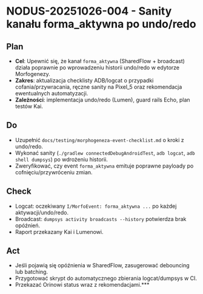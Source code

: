 # NODUS-20251026-004 - Sanity kanału forma_aktywna po undo/redo

## Plan
- **Cel**: Upewnić się, że kanał `forma_aktywna` (SharedFlow + broadcast) działa poprawnie po wprowadzeniu historii undo/redo w edytorze Morfogenezy.
- **Zakres**: aktualizacja checklisty ADB/logcat o przypadki cofania/przywracania, ręczne sanity na Pixel_5 oraz rekomendacja ewentualnych automatyzacji.
- **Zależności**: implementacja undo/redo (Lumen), guard rails Echo, plan testów Kai.

## Do
- Uzupełnić `docs/testing/morphogeneza-event-checklist.md` o kroki z undo/redo.
- Wykonać sanity (`./gradlew connectedDebugAndroidTest`, `adb logcat`, `adb shell dumpsys`) po wdrożeniu historii.
- Zweryfikować, czy event `forma_aktywna` emituje poprawne payloady po cofnięciu/przywróceniu zmian.

## Check
- Logcat: oczekiwany `I/MorfoEvent: forma_aktywna ...` po każdej aktywacji/undo/redo.
- Broadcast: `dumpsys activity broadcasts --history` potwierdza brak opóźnień.
- Raport przekazany Kai i Lumenowi.

## Act
- Jeśli pojawią się opóźnienia w SharedFlow, zasugerować debouncing lub batching.
- Przygotować skrypt do automatycznego zbierania logcat/dumpsys w CI.
- Przekazać Orinowi status wraz z rekomendacjami.***
